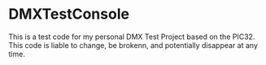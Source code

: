 # DMXTestConsole
This is a test code for my personal DMX Test Project based on the PIC32. This code is liable to change, be brokenn, and potentially disappear at any time.
